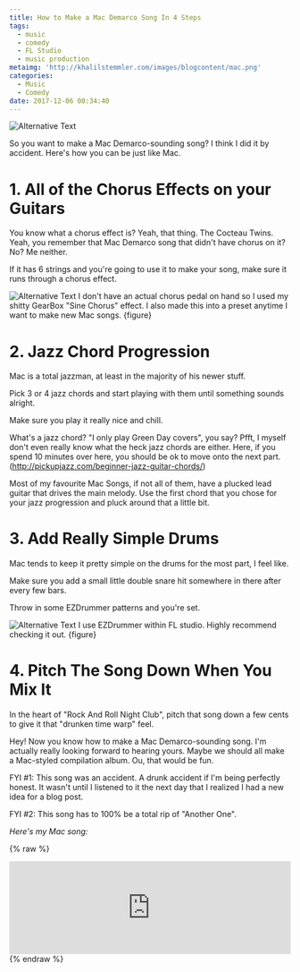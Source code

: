 ```yaml
---
title: How to Make a Mac Demarco Song In 4 Steps
tags:
  - music
  - comedy
  - FL Studio
  - music production
metaimg: 'http://khalilstemmler.com/images/blogcontent/mac.png'
categories:
  - Music
  - Comedy
date: 2017-12-06 00:34:40
---
```


![Alternative Text](/images/blogcontent/mac.png "Beautiful mac")

So you want to make a Mac Demarco-sounding song? I think I did it by accident. Here's how you can be just like Mac.

<!-- more --> 

# 1. All of the Chorus Effects on your Guitars
You know what a chorus effect is? Yeah, that thing. The Cocteau Twins. Yeah, you remember that Mac Demarco song that didn't have chorus on it? No? Me neither.

If it has 6 strings and you're going to use it to make your song, make sure it runs through a chorus effect.

![Alternative Text](/images/blogcontent/preset-1.PNG "Beautiful thingy")
I don't have an actual chorus pedal on hand so I used my shitty GearBox "Sine Chorus" effect. I also made this into a preset anytime I want to make new Mac songs. {figure}


# 2. Jazz Chord Progression
Mac is a total jazzman, at least in the majority of his newer stuff.

Pick 3 or 4 jazz chords and start playing with them until something sounds alright. 

Make sure you play it really nice and chill.

What's a jazz chord? "I only play Green Day covers", you say? Pfft, I myself don't even really know what the heck jazz chords are either. Here, if you spend 10 minutes over here, you should be ok to move onto the next part. (http://pickupjazz.com/beginner-jazz-guitar-chords/)

Most of my favourite Mac Songs, if not all of them, have a plucked lead guitar that drives the main melody. Use the first chord that you chose for your jazz progression and pluck around that a little bit.

# 3. Add Really Simple Drums
Mac tends to keep it pretty simple on the drums for the most part, I feel like. 

Make sure you add a small little double snare hit somewhere in there after every few bars.

Throw in some EZDrummer patterns and you're set. 

![Alternative Text](/images/blogcontent/drums.PNG "Beautiful thingy")
I use EZDrummer within FL studio. Highly recommend checking it out. {figure}

# 4. Pitch The Song Down When You Mix It
In the heart of "Rock And Roll Night Club", pitch that song down a few cents to give it that "drunken time warp" feel. 

Hey! Now you know how to make a Mac Demarco-sounding song. I'm actually really looking forward to hearing yours. Maybe we should all make a Mac-styled compilation album. Ou, that would be fun.

FYI #1: This song was an accident. A drunk accident if I'm being perfectly honest. It wasn't until I listened to it the next day that I realized I had a new idea for a blog post. 

FYI #2: This song has to 100% be a total rip of "Another One".

_Here's my Mac song:_

{% raw %}
<iframe width="100%" height="166" scrolling="no" frameborder="no" src="https://w.soundcloud.com/player/?url=https%3A//api.soundcloud.com/tracks/365638274%3Fsecret_token%3Ds-1uEnl&amp;color=%23f50dc1&amp;auto_play=false&amp;hide_related=false&amp;show_comments=true&amp;show_user=true&amp;show_reposts=false&amp;show_teaser=true"></iframe>
{% endraw %}